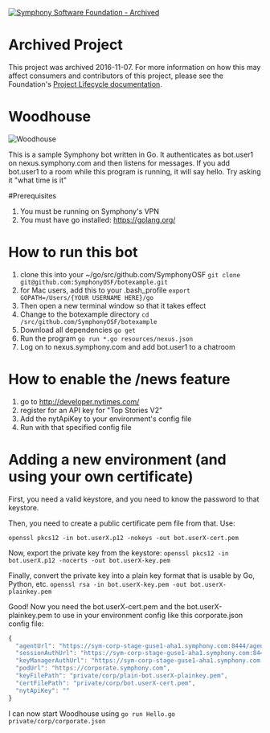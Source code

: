 [![Symphony Software Foundation - Archived](https://cdn.rawgit.com/symphonyoss/contrib-toolbox/master/images/ssf-badge-archived.svg)](https://symphonyoss.atlassian.net/wiki/display/FM/Archived)

# Archived Project
This project was archived 2016-11-07.  For more information on how this may affect consumers and contributors of this project, please see the Foundation's [Project Lifecycle documentation](https://symphonyoss.atlassian.net/wiki/display/FM/Project+lifecycle).

# Woodhouse
![Woodhouse](http://i.imgur.com/1cESlQ2.png)

This is a sample Symphony bot written in Go. It authenticates as bot.user1 on nexus.symphony.com and then listens for messages. If you add bot.user1 to a room while this program is running, it will say hello. Try asking it "what time is it"

#Prerequisites
1. You must be running on Symphony's VPN
2. You must have go installed: https://golang.org/

# How to run this bot
1. clone this into your ~/go/src/github.com/SymphonyOSF 
```git clone git@github.com:SymphonyOSF/botexample.git```
2. for Mac users, add this to your .bash_profile ```export GOPATH=/Users/{YOUR USERNAME HERE}/go```
3. Then open a new terminal window so that it takes effect
4. Change to the botexample directory
```cd /src/github.com/SymphonyOSF/botexample```
5. Download all dependencies
```go get```
6. Run the program
```go run *.go resources/nexus.json```
7. Log on to nexus.symphony.com and add bot.user1 to a chatroom

# How to enable the /news feature
1. go to http://developer.nytimes.com/
2. register for an API key for "Top Stories V2"
3. Add the nytApiKey to your environment's config file
3. Run with that specified config file

# Adding a new environment (and using your own certificate)

First, you need a valid keystore, and you need to know the password to that keystore.

Then, you need to create a public certificate pem file from that. Use:

```openssl pkcs12 -in bot.userX.p12 -nokeys -out bot.userX-cert.pem```

Now, export the private key from the keystore:
```openssl pkcs12 -in bot.userX.p12 -nocerts -out bot.userX-key.pem```

Finally, convert the private key into a plain key format that is usable by Go, Python, etc.
```openssl rsa -in bot.userX-key.pem -out bot.userX-plainkey.pem```

Good! Now you need the bot.userX-cert.pem and the bot.userX-plainkey.pem to use in your environment config like this corporate.json config file:
```javascript
{
  "agentUrl": "https://sym-corp-stage-guse1-aha1.symphony.com:8444/agent",
  "sessionAuthUrl": "https://sym-corp-stage-guse1-aha1.symphony.com:8444/sessionauth/v1/authenticate",
  "keyManagerAuthUrl": "https://sym-corp-stage-guse1-aha1.symphony.com:8444/keyauth/v1/authenticate",
  "podUrl": "https://corporate.symphony.com",
  "keyFilePath": "private/corp/plain-bot.userX-plainkey.pem",
  "certFilePath": "private/corp/bot.userX-cert.pem",
  "nytApiKey": ""
}
```

I can now start Woodhouse using
```go run Hello.go private/corp/corporate.json```
